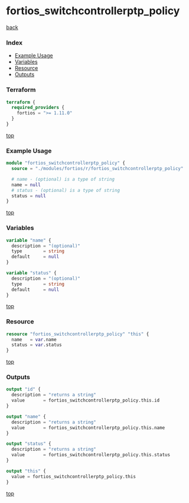 # fortios_switchcontrollerptp_policy

[back](../fortios.md)

### Index

- [Example Usage](#example-usage)
- [Variables](#variables)
- [Resource](#resource)
- [Outputs](#outputs)

### Terraform

```terraform
terraform {
  required_providers {
    fortios = ">= 1.11.0"
  }
}
```

[top](#index)

### Example Usage

```terraform
module "fortios_switchcontrollerptp_policy" {
  source = "./modules/fortios/r/fortios_switchcontrollerptp_policy"

  # name - (optional) is a type of string
  name = null
  # status - (optional) is a type of string
  status = null
}
```

[top](#index)

### Variables

```terraform
variable "name" {
  description = "(optional)"
  type        = string
  default     = null
}

variable "status" {
  description = "(optional)"
  type        = string
  default     = null
}
```

[top](#index)

### Resource

```terraform
resource "fortios_switchcontrollerptp_policy" "this" {
  name   = var.name
  status = var.status
}
```

[top](#index)

### Outputs

```terraform
output "id" {
  description = "returns a string"
  value       = fortios_switchcontrollerptp_policy.this.id
}

output "name" {
  description = "returns a string"
  value       = fortios_switchcontrollerptp_policy.this.name
}

output "status" {
  description = "returns a string"
  value       = fortios_switchcontrollerptp_policy.this.status
}

output "this" {
  value = fortios_switchcontrollerptp_policy.this
}
```

[top](#index)